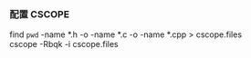 ### 配置 CSCOPE

find `pwd` -name *.h -o -name *.c -o -name *.cpp > cscope.files  
cscope -Rbqk -i cscope.files 
